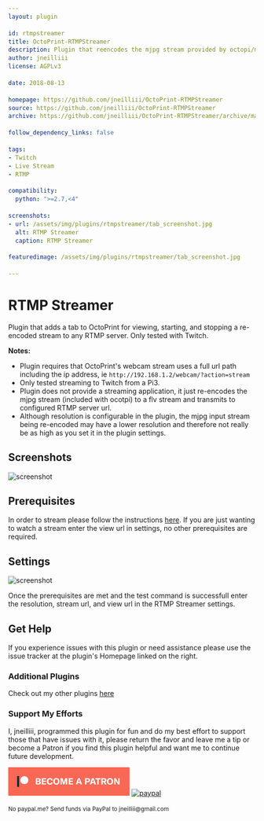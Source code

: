 ```yaml
---
layout: plugin

id: rtmpstreamer
title: OctoPrint-RTMPStreamer
description: Plugin that reencodes the mjpg stream provided by octopi/mjpgstreamer/yawcam and posts to any RTMP stream server (ie Twitch) and adds a tab that will allow for wathing configured stream assuming there is a webpage url that allows that type of connection.
author: jneilliii
license: AGPLv3

date: 2018-08-13

homepage: https://github.com/jneilliii/OctoPrint-RTMPStreamer
source: https://github.com/jneilliii/OctoPrint-RTMPStreamer
archive: https://github.com/jneilliii/OctoPrint-RTMPStreamer/archive/master.zip

follow_dependency_links: false

tags:
- Twitch
- Live Stream
- RTMP

compatibility:
  python: ">=2.7,<4"

screenshots:
- url: /assets/img/plugins/rtmpstreamer/tab_screenshot.jpg
  alt: RTMP Streamer
  caption: RTMP Streamer

featuredimage: /assets/img/plugins/rtmpstreamer/tab_screenshot.jpg

---
```


# RTMP Streamer

Plugin that adds a tab to OctoPrint for viewing, starting, and stopping a re-encoded stream to any RTMP server. Only tested with Twitch.

**Notes:**
- Plugin requires that OctoPrint's webcam stream uses a full url path including the ip address, ie `http://192.168.1.2/webcam/?action=stream`
- Only tested streaming to Twitch from a Pi3.
- Plugin does not provide a streaming application, it just re-encodes the mjpg stream (included with ocotpi) to a flv stream and transmits to configured RTMP server url.
- Although resolution is configurable in the plugin, the mjpg input stream being re-encoded may have a lower resolution and therefore not really be as high as you set it in the plugin settings.

## Screenshots

![screenshot](/assets/img/plugins/rtmpstreamer/tab_screenshot.jpg)

## Prerequisites

In order to stream please follow the instructions [here](https://github.com/jneilliii/OctoPrint-RTMPStreamer/blob/master/docker_instructions.md).  If you are just wanting to watch a stream enter the view url in settings, no other prerequisites are required.

## Settings

![screenshot](/assets/img/plugins/rtmpstreamer/settings_screenshot.jpg)

Once the prerequisites are met and the test command is successfull enter the resolution, stream url, and view url in the RTMP Streamer settings.

## Get Help

If you experience issues with this plugin or need assistance please use the issue tracker at the plugin's Homepage linked on the right.

### Additional Plugins

Check out my other plugins [here](https://plugins.octoprint.org/by_author/#jneilliii)

### Support My Efforts
I, jneilliii, programmed this plugin for fun and do my best effort to support those that have issues with it, please return the favor and leave me a tip or become a Patron if you find this plugin helpful and want me to continue future development.

[![Patreon](/assets/img/plugins/rtmpstreamer/patreon-with-text-new.png)](https://www.patreon.com/jneilliii) [![paypal](/assets/img/plugins/rtmpstreamer/paypal-with-text.png)](https://paypal.me/jneilliii)

<small>No paypal.me? Send funds via PayPal to jneilliii&#64;gmail&#46;com</small>
